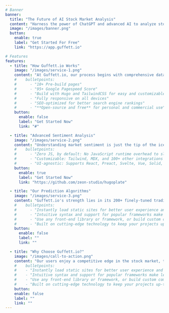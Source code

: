 ```yaml
---
# Banner
banner:
  title: "The Future of AI Stock Market Analysis"
  content: "Harness the power of ChatGPT and advanced AI to analyze stock news and social media posts, offering unparalleled insights into stock market trends."
  image: "/images/banner.png"
  button:
    enable: true
    label: "Get Started For Free"
    link: "https://app.guffett.io"

# Features
features:
  - title: "How Guffett.io Works"
    image: "/images/service-1.png"
    content: "At Guffett.io, our process begins with comprehensive data collection, where we gather the latest stock news and social media posts. This information is then intricately analyzed by ChatGPT, identifying key market sentiments and trends. The insights are fed into our sophisticated trading algorithms, each trained on historical data, enabling them to predict future market movements with remarkable accuracy."
    #    bulletpoints:
    #      - "10+ Pre-build pages"
    #      - "95+ Google Pagespeed Score"
    #      - "Build with Hugo and TailwindCSS for easy and customizable styling"
    #      - "Fully responsive on all devices"
    #      - "SEO-optimized for better search engine rankings"
    #      - "**Open-source and free** for personal and commercial use"
    button:
      enable: false
      label: "Get Started Now"
      link: "#"

  - title: "Advanced Sentiment Analysis"
    image: "/images/service-2.png"
    content: "Understanding market sentiment is just the tip of the iceberg. At Guffett.io, we delve deeper to gauge the actual impact of these sentiments. Our platform doesn't just recognize positive or negative tones; it understands the historical impact of similar sentiments on specific stocks, offering a nuanced and far more accurate market prediction."
    #    bulletpoints:
    #      - "Zero JS, by default: No JavaScript runtime overhead to slow you down."
    #      - "Customizable: Tailwind, MDX, and 100+ other integrations to choose from."
    #      - "UI-agnostic: Supports React, Preact, Svelte, Vue, Solid, Lit and more."
    button:
      enable: true
      label: "Get Started Now"
      link: "https://github.com/zeon-studio/hugoplate"

  - title: "Our Prediction Algorithms"
    image: "/images/service-3.png"
    content: "Guffett.io's strength lies in its 200+ finely-tuned trading algorithms. Each algorithm is a product of extensive training on historical market data, news, and social media posts. This rigorous training ensures that our algorithms don't just predict market trends – they understand them, offering you a robust tool for your investment decisions."
    #    bulletpoints:
    #      - "Instantly load static sites for better user experience and SEO."
    #      - "Intuitive syntax and support for popular frameworks make learning and using Hugo a breeze."
    #      - "Use any front-end library or framework, or build custom components, for any project size."
    #      - "Built on cutting-edge technology to keep your projects up-to-date with the latest web standards."
    button:
      enable: false
      label: ""
      link: ""

  - title: "Why Choose Guffett.io?"
    image: "/images/call-to-action.png"
    content: "Our users enjoy a competitive edge in the stock market, thanks to Guffett.io's advanced AI analysis and comprehensive data interpretation. Experience swift, accurate, and deep market insights that translate into informed investment decisions. Hear from our satisfied clients about how Guffett.io has transformed their trading experience."
    #    bulletpoints:
    #    - "Instantly load static sites for better user experience and SEO."
    #    - "Intuitive syntax and support for popular frameworks make learning and using Hugo a breeze."
    #    - "Use any front-end library or framework, or build custom components, for any project size."
    #    - "Built on cutting-edge technology to keep your projects up-to-date with the latest web standards."
    button:
    enable: false
    label: ""
    link: ""
---
```

